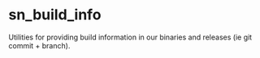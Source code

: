 # sn_build_info

Utilities for providing build information in our binaries and releases (ie git commit + branch).
